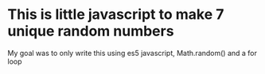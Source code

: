 # This is little javascript to make 7 unique random numbers

My goal was to only write this using es5 javascript, Math.random() and a for loop
